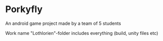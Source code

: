# Porkyfly
 An android game project made by a team of 5 students
 
 Work name "Lothlorien"-folder includes everything (build, unity files etc)

